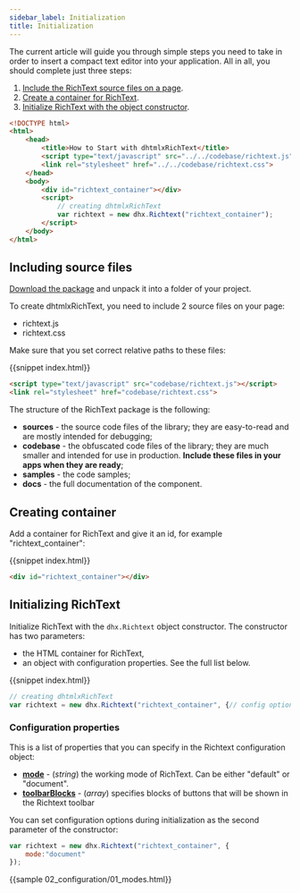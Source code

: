 ```yaml
---
sidebar_label: Initialization
title: Initialization
---
```


The current article will guide you through simple steps you need to take in order to insert a compact text editor into your application. All in all, you should complete just three steps:

1. [Include the RichText source files on a page](#includingsourcefiles).
2. [Create a container for RichText](#creatingcontainer).
3. [Initialize RichText with the object constructor](#initializingrichtext).

~~~html
<!DOCTYPE html>
<html>
	<head>
		<title>How to Start with dhtmlxRichText</title>			
		<script type="text/javascript" src="../../codebase/richtext.js"></script>
		<link rel="stylesheet" href="../../codebase/richtext.css">
	</head>
	<body>
		<div id="richtext_container"></div>
		<script>
        	// creating dhtmlxRichText 
        	var richtext = new dhx.Richtext("richtext_container");
		</script>
	</body>
</html>
~~~

Including source files
-----------------------

[Download the package](https://dhtmlx.com/docs/products/dhtmlxRichText/download.shtml) and unpack it into a folder of your project.

To create dhtmlxRichText, you need to include 2 source files on your page:

- richtext.js
- richtext.css

Make sure that you set correct relative paths to these files:

{{snippet	index.html}}
~~~html
<script type="text/javascript" src="codebase/richtext.js"></script>  
<link rel="stylesheet" href="codebase/richtext.css">
~~~

The structure of the RichText package is the following:

- **sources** - the source code files of the library; they are easy-to-read and are mostly intended for debugging;
- **codebase** - the obfuscated code files of the library; they are much smaller and intended for use in production. **Include these files in your apps when they are ready**;
- **samples** - the code samples;
- **docs** - the full documentation of the component.


Creating container 
-----------------

Add a container for RichText and give it an id, for example "richtext_container":

{{snippet	index.html}}
~~~html
<div id="richtext_container"></div>
~~~

Initializing RichText
----------------------

Initialize RichText with the `dhx.Richtext` object constructor. The constructor has two parameters:

- the HTML container for RichText,
- an object with configuration properties. See the full list below.

{{snippet	index.html}}
~~~js
// creating dhtmlxRichText
var richtext = new dhx.Richtext("richtext_container", {// config options});
~~~

### <span id="config">Configuration properties</span>

This is a list of properties that you can specify in the Richtext configuration object:

- [**mode**](configuration.md#workingmodes) - (*string*) the working mode of RichText. Can be either "default" or "document".
- [**toolbarBlocks**](configuration.md#toolbar) - (*array*) specifies blocks of buttons that will be shown in the Richtext toolbar

You can set configuration options during initialization as the second parameter of the constructor:

~~~js
var richtext = new dhx.Richtext("richtext_container", { 
    mode:"document"
});
~~~

{{sample	02_configuration/01_modes.html}}


